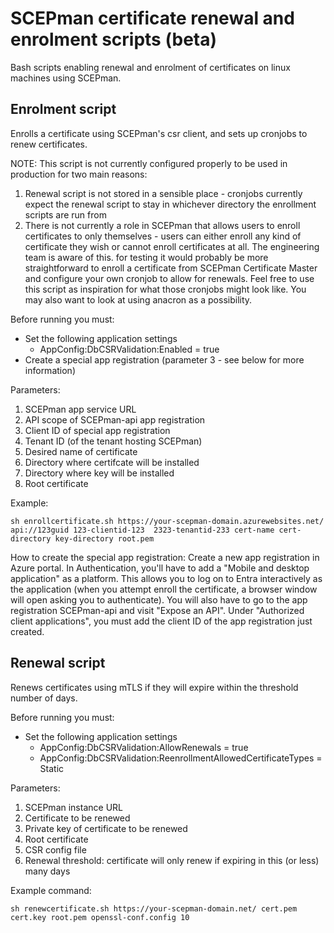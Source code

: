 # SCEPman certificate renewal and enrolment scripts (beta)

Bash scripts enabling renewal and enrolment of certificates on linux machines using SCEPman.

## Enrolment script

Enrolls a certificate using SCEPman's csr client, and sets up cronjobs to renew certificates.

NOTE: This script is not currently configured properly to be used in production for two main reasons:
1. Renewal script is not stored in a sensible place - cronjobs currently expect the renewal script to stay in whichever directory the enrollment scripts are run from
2. There is not currently a role in SCEPman that allows users to enroll certificates to only themselves - users can either enroll any kind of certificate they wish or cannot enroll certificates at all. The engineering team is aware of this.
for testing it would probably be more straightforward to enroll a certificate from SCEPman Certificate Master and configure your own cronjob to allow for renewals. Feel free to use this script as inspiration for what those cronjobs might look like. You may also want to look at using anacron as a possibility.

Before running you must:
- Set the following application settings 
    - AppConfig:DbCSRValidation:Enabled = true
- Create a special app registration (parameter 3 - see below for more information)

Parameters:
1. SCEPman app service URL
2. API scope of SCEPman-api app registration
3. Client ID of special app registration
4. Tenant ID (of the tenant hosting SCEPman)
5. Desired name of certificate
6. Directory where certifcate will be installed
7. Directory where key will be installed
8. Root certificate

Example:
```
sh enrollcertificate.sh https://your-scepman-domain.azurewebsites.net/ api://123guid 123-clientid-123  2323-tenantid-233 cert-name cert-directory key-directory root.pem
```

How to create the special app registration:
Create a new app registration in Azure portal. In Authentication, you'll have to add a "Mobile and desktop application" as a platform. This allows you to log on to Entra interactively as the application (when you attempt enroll the certificate, a browser window will open asking you to authenticate). You will also have to go to the app registration SCEPman-api and visit "Expose an API". Under "Authorized client applications", you must add the client ID of the app registration just created.


## Renewal script

Renews certificates using mTLS if they will expire within the threshold number of days.

Before running you must:
- Set the following application settings 
    - AppConfig:DbCSRValidation:AllowRenewals = true
    - AppConfig:DbCSRValidation:ReenrollmentAllowedCertificateTypes = Static

Parameters:
1. SCEPman instance URL
2. Certificate to be renewed
3. Private key of certificate to be renewed
4. Root certificate
5. CSR config file
6. Renewal threshold: certificate will only renew if expiring in this (or less) many days

Example command:
```
sh renewcertificate.sh https://your-scepman-domain.net/ cert.pem cert.key root.pem openssl-conf.config 10
```
